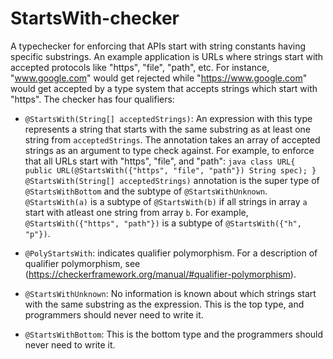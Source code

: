 # StartsWith-checker
A typechecker for enforcing that APIs start with string constants having specific substrings. An example application
is URLs where strings start with accepted protocols like "https", "file", "path", etc.
For instance, "www.google.com" would get rejected while "https://www.google.com" would get accepted by a type system
that accepts strings which start with "https".
The checker has four qualifiers:
* `@StartsWith(String[] acceptedStrings)`:
        An expression with this type represents a string that starts with the same substring as at least one string from
        `acceptedStrings`. The annotation takes an array of accepted strings as an argument to type check against.
        For example, to enforce that all URLs start with "https", "file", and "path":
            ```java
            class URL{
                public URL(@StartsWith({"https", "file", "path"}) String spec);
            }
            ```
        `@StartsWith(String[] acceptedStrings)` annotation is the super type of `@StartsWithBottom` and the subtype of
        `@StartsWithUnknown`. `@StartsWith(a)` is a subtype of `@StartsWith(b)` if all strings in array `a` start with atleast
        one string from array `b`.
        For example, `@StartsWith({"https", "path"})` is a subtype of `@StartsWith({"h", "p"})`.

* `@PolyStartsWith`:
        indicates qualifier polymorphism. For a description of qualifier polymorphism, 
        see (https://checkerframework.org/manual/#qualifier-polymorphism).

* `@StartsWithUnknown`:
        No information is known about which strings start with the same substring as the expression. This is the top
        type, and programmers should never need to write it.

* `@StartsWithBottom`:
        This is the bottom type and the programmers should never need to write it.
